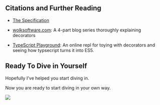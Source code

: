 ## Citations and Further Reading

- [The Specification](https://tc39.github.io/proposal-decorators/)

- [wolksoftware.com](http://blog.wolksoftware.com/decorators-reflection-javascript-typescript): A 4-part blog series thoroughly explaining decorators

- [TypeScript Playground](https://www.typescriptlang.org/play/): An online repl for toying with decorators and seeing how typsecript turns it into ES5.

## Ready To Dive in Yourself

<div class="notes">
Hopefully I've helped you start diving in.

Now you are ready to start diving in your own way.
</div>

![](assets/triple-lindy.gif)